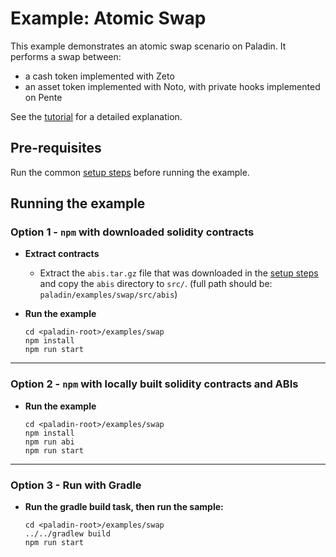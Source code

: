 # Example: Atomic Swap

This example demonstrates an atomic swap scenario on Paladin. It performs a swap between:

- a cash token implemented with Zeto
- an asset token implemented with Noto, with private hooks implemented on Pente

See the [tutorial](https://lf-decentralized-trust-labs.github.io/paladin/head/examples/atomic-swap/) for a detailed explanation.

## Pre-requisites

Run the common [setup steps](../README.md) before running the example.

## Running the example

### Option 1 - `npm` with downloaded solidity contracts

- **Extract contracts**

  - Extract the `abis.tar.gz` file that was downloaded in the [setup steps](../README.md) and copy the `abis` directory to `src/`. (full path should be: `paladin/examples/swap/src/abis`)

- **Run the example**

  ```shell
  cd <paladin-root>/examples/swap
  npm install
  npm run start
  ```

---

### Option 2 - `npm` with locally built solidity contracts and ABIs

- **Run the example**

  ```shell
  cd <paladin-root>/examples/swap
  npm install
  npm run abi
  npm run start
  ```

---

### Option 3 - Run with Gradle

- **Run the gradle build task, then run the sample:**

  ```shell
  cd <paladin-root>/examples/swap
  ../../gradlew build
  npm run start
  ```
